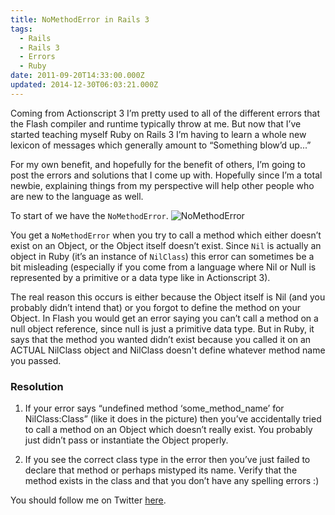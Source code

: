 ```yaml
---
title: NoMethodError in Rails 3
tags:
  - Rails
  - Rails 3
  - Errors
  - Ruby
date: 2011-09-20T14:33:00.000Z
updated: 2014-12-30T06:03:21.000Z
---
```


Coming from Actionscript 3 I’m pretty used to all of the different errors that the Flash compiler and runtime typically throw at me. But now that I’ve started teaching myself Ruby on Rails 3 I’m having to learn a whole new lexicon of messages which generally amount to “Something blow’d up...”

For my own benefit, and hopefully for the benefit of others, I’m going to post the errors and solutions that I come up with. Hopefully since I’m a total newbie, explaining things from my perspective will help other people who are new to the language as well.

To start of we have the `NoMethodError`.
![NoMethodError](/images/2014/12/no_method_error.jpg)

You get a `NoMethodError` when you try to call a method which either doesn’t exist on an Object, or the Object itself doesn’t exist. Since `Nil` is actually an object in Ruby (it’s an instance of `NilClass`) this error can sometimes be a bit misleading (especially if you come from a language where Nil or Null is represented by a primitive or a data type like in Actionscript 3).

The real reason this occurs is either because the Object itself is Nil (and you probably didn’t intend that) or you forgot to define the method on your Object. In Flash you would get an error saying you can’t call a method on a null object reference, since null is just a primitive data type. But in Ruby, it says that the method you wanted didn’t exist because you called it on an ACTUAL NilClass object and NilClass doesn't define whatever method name you passed.

### Resolution

1. If your error says “undefined method ‘some_method_name’ for NilClass:Class” (like it does in the picture) then you’ve accidentally tried to call a method on an Object which doesn’t really exist. You probably just didn’t pass or instantiate the Object properly.

2. If you see the correct class type in the error then you’ve just failed to declare that method or perhaps mistyped its name. Verify that the method exists in the class and that you don’t have any spelling errors :)

You should follow me on Twitter [here](http://twitter.com/rob_dodson).
